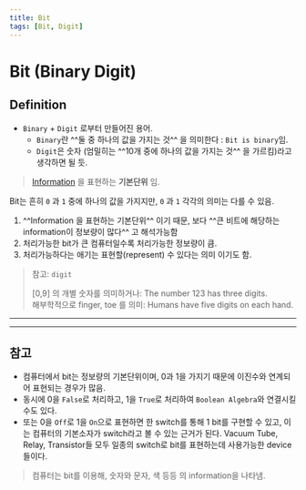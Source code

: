 ```yaml
---
title: Bit
tags: [Bit, Digit]
---
```


# Bit (Binary Digit)

## Definition

* `Binary` + `Digit` 로부터 만들어진 용어.
    * `Binary`란 ^^둘 중 하나의 값을 가지는 것^^ 을 의미한다 : `Bit is binary`임.
    * `Digit`은 숫자 (엄밀히는 ^^10개 중에 하나의 값을 가지는 것^^ 을 가르킴)라고 생각하면 될 듯.

> [Information](./ch01_01_information.md) 을 표현하는 **기본단위** 임.

Bit는 흔히 `0` 과 `1` 중에 하나의 값을 가지지만, `0` 과 `1` 각각의 의미는 다를 수 있음.

1. ^^Information 을 표현하는 기본단위^^ 이기 때문, 보다 ^^큰 비트에 해당하는 information이 정보량이 많다^^ 고 해석가능함
2. 처리가능한 bit가 큰 컴퓨터일수록 처리가능한 정보량이 큼.
3. 처리가능하다는 애기는 표현할(represent) 수 있다는 의미 이기도 함.

> 참고: `digit`
>
> [0,9] 의 개별 숫자를 의미하거나: The number 123 has three digits.  
> 해부학적으로 finger, toe 를 의미: Humans have five digits on each hand. 


--- 

---

## 참고

* 컴퓨터에서 bit는 정보량의 기본단위이며, 0과 1을 가지기 때문에 이진수와 연계되어 표현되는 경우가 많음.  
* 동시에 0을 `False`로 처리하고, 1을 `True`로 처리하여 `Boolean Algebra`와 연결시킬 수도 있다.  
* 또는 0을 `Off`로 1을 `On`으로 표현하면 한 switch를 통해 1 bit를 구현할 수 있고, 이는 컴퓨터의 기본소자가 switch라고 볼 수 있는 근거가 된다. Vacuum Tube, Relay, Transistor들 모두 일종의 switch로 bit를 표현하는데 사용가능한 device들이다.  

> 컴퓨터는 bit를 이용해, 숫자와 문자, 색 등등 의 information을 나타냄.


